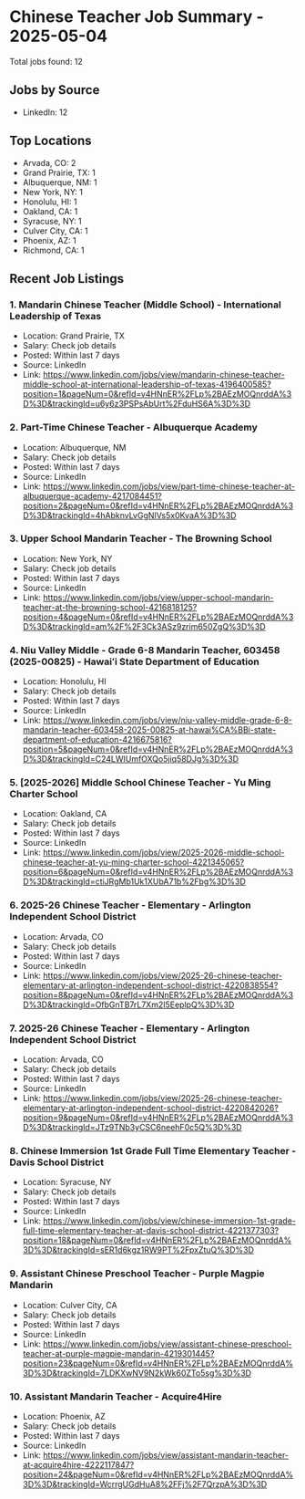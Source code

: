 # Chinese Teacher Job Summary - 2025-05-04

Total jobs found: 12

## Jobs by Source

- LinkedIn: 12

## Top Locations

- Arvada, CO: 2
- Grand Prairie, TX: 1
- Albuquerque, NM: 1
- New York, NY: 1
- Honolulu, HI: 1
- Oakland, CA: 1
- Syracuse, NY: 1
- Culver City, CA: 1
- Phoenix, AZ: 1
- Richmond, CA: 1

## Recent Job Listings

### 1. Mandarin Chinese Teacher (Middle School) - International Leadership of Texas
- Location: Grand Prairie, TX
- Salary: Check job details
- Posted: Within last 7 days
- Source: LinkedIn
- Link: https://www.linkedin.com/jobs/view/mandarin-chinese-teacher-middle-school-at-international-leadership-of-texas-4196400585?position=1&pageNum=0&refId=v4HNnER%2FLp%2BAEzMOQnrddA%3D%3D&trackingId=u6y6z3PSPsAbUrt%2FduHS6A%3D%3D

### 2. Part-Time Chinese Teacher - Albuquerque Academy
- Location: Albuquerque, NM
- Salary: Check job details
- Posted: Within last 7 days
- Source: LinkedIn
- Link: https://www.linkedin.com/jobs/view/part-time-chinese-teacher-at-albuquerque-academy-4217084451?position=2&pageNum=0&refId=v4HNnER%2FLp%2BAEzMOQnrddA%3D%3D&trackingId=4hAbknvLvGgNIVs5x0KvaA%3D%3D

### 3. Upper School Mandarin Teacher - The Browning School
- Location: New York, NY
- Salary: Check job details
- Posted: Within last 7 days
- Source: LinkedIn
- Link: https://www.linkedin.com/jobs/view/upper-school-mandarin-teacher-at-the-browning-school-4216818125?position=4&pageNum=0&refId=v4HNnER%2FLp%2BAEzMOQnrddA%3D%3D&trackingId=am%2F%2F3Ck3ASz9zrim650ZgQ%3D%3D

### 4. Niu Valley Middle - Grade 6-8 Mandarin Teacher, 603458 (2025-00825) - Hawaiʻi State Department of Education
- Location: Honolulu, HI
- Salary: Check job details
- Posted: Within last 7 days
- Source: LinkedIn
- Link: https://www.linkedin.com/jobs/view/niu-valley-middle-grade-6-8-mandarin-teacher-603458-2025-00825-at-hawai%CA%BBi-state-department-of-education-4216675816?position=5&pageNum=0&refId=v4HNnER%2FLp%2BAEzMOQnrddA%3D%3D&trackingId=C24LWIUmfOXQo5jiq58DJg%3D%3D

### 5. [2025-2026] Middle School Chinese Teacher - Yu Ming Charter School
- Location: Oakland, CA
- Salary: Check job details
- Posted: Within last 7 days
- Source: LinkedIn
- Link: https://www.linkedin.com/jobs/view/2025-2026-middle-school-chinese-teacher-at-yu-ming-charter-school-4221345065?position=6&pageNum=0&refId=v4HNnER%2FLp%2BAEzMOQnrddA%3D%3D&trackingId=ctiJRgMb1Uk1XUbA71b%2Fbg%3D%3D

### 6. 2025-26 Chinese Teacher - Elementary - Arlington Independent School District
- Location: Arvada, CO
- Salary: Check job details
- Posted: Within last 7 days
- Source: LinkedIn
- Link: https://www.linkedin.com/jobs/view/2025-26-chinese-teacher-elementary-at-arlington-independent-school-district-4220838554?position=8&pageNum=0&refId=v4HNnER%2FLp%2BAEzMOQnrddA%3D%3D&trackingId=OfbGnTB7rL7Xm2I5EeplpQ%3D%3D

### 7. 2025-26 Chinese Teacher - Elementary - Arlington Independent School District
- Location: Arvada, CO
- Salary: Check job details
- Posted: Within last 7 days
- Source: LinkedIn
- Link: https://www.linkedin.com/jobs/view/2025-26-chinese-teacher-elementary-at-arlington-independent-school-district-4220842026?position=9&pageNum=0&refId=v4HNnER%2FLp%2BAEzMOQnrddA%3D%3D&trackingId=JTz9TNb3yCSC6neehF0c5Q%3D%3D

### 8. Chinese Immersion 1st Grade Full Time Elementary Teacher - Davis School District
- Location: Syracuse, NY
- Salary: Check job details
- Posted: Within last 7 days
- Source: LinkedIn
- Link: https://www.linkedin.com/jobs/view/chinese-immersion-1st-grade-full-time-elementary-teacher-at-davis-school-district-4221377303?position=18&pageNum=0&refId=v4HNnER%2FLp%2BAEzMOQnrddA%3D%3D&trackingId=sER1d6kgz1RW9PT%2FpxZtuQ%3D%3D

### 9. Assistant Chinese Preschool Teacher - Purple Magpie Mandarin
- Location: Culver City, CA
- Salary: Check job details
- Posted: Within last 7 days
- Source: LinkedIn
- Link: https://www.linkedin.com/jobs/view/assistant-chinese-preschool-teacher-at-purple-magpie-mandarin-4219301445?position=23&pageNum=0&refId=v4HNnER%2FLp%2BAEzMOQnrddA%3D%3D&trackingId=7LDKXwNV9N2kWk60ZTo5sg%3D%3D

### 10. Assistant Mandarin Teacher - Acquire4Hire
- Location: Phoenix, AZ
- Salary: Check job details
- Posted: Within last 7 days
- Source: LinkedIn
- Link: https://www.linkedin.com/jobs/view/assistant-mandarin-teacher-at-acquire4hire-4222117847?position=24&pageNum=0&refId=v4HNnER%2FLp%2BAEzMOQnrddA%3D%3D&trackingId=WcrrgUGdHuA8%2FFj%2F7QrzpA%3D%3D

